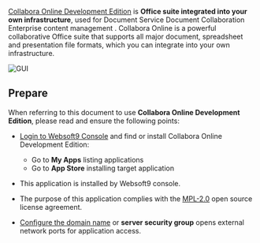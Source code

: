 [Collabora Online Development Edition](https://collaboraonline.github.io/) is **Office suite integrated into your own infrastructure**, used for Document Service Document Collaboration Enterprise content management . Collabora Online is a powerful collaborative Office suite that supports all major document, spreadsheet and presentation file formats, which you can integrate into your own infrastructure. 


![GUI](https://libs.websoft9.com/Websoft9/DocsPicture/zh/collabora/collabora-gui-websoft9.png)


## Prepare

When referring to this document to use **Collabora Online Development Edition**, please read and ensure the following points:

- [Login to Websoft9 Console](./login-console) and find or install Collabora Online Development Edition:
  - Go to **My Apps** listing applications 
  - Go to **App Store** installing target application

- This application is installed by Websoft9 console.


- The purpose of this application complies with the [MPL-2.0](https://opensource.org/licenses/MPL-2.0) open source license agreement.


- [Configure the domain name](./domain-set) or **server security group** opens external network ports for application access.